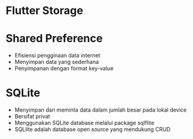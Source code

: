 # Flutter Storage
# Shared Preference
- Efisiensi pengginaan data internet
- Menyimpan data yang sederhana
- Penyimpanan dengan format key-value

# SQLite 
- Menyimpan dan meminta data dalam jumlah besar pada lokal device
- Bersifat privat
- Menggunakan SQLite database melalui package sqlflite
- SQLlite adalah database open source yang mendukung CRUD